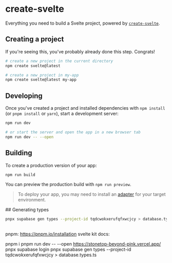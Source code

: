 # create-svelte

Everything you need to build a Svelte project, powered by [`create-svelte`](https://github.com/sveltejs/kit/tree/main/packages/create-svelte).

## Creating a project

If you're seeing this, you've probably already done this step. Congrats!

```bash
# create a new project in the current directory
npm create svelte@latest

# create a new project in my-app
npm create svelte@latest my-app
```

## Developing

Once you've created a project and installed dependencies with `npm install` (or `pnpm install` or `yarn`), start a development server:

```bash
npm run dev

# or start the server and open the app in a new browser tab
npm run dev -- --open
```

## Building

To create a production version of your app:

```bash
npm run build
```

You can preview the production build with `npm run preview`.

> To deploy your app, you may need to install an [adapter](https://kit.svelte.dev/docs/adapters) for your target environment.

## Generating types

```bash
pnpx supabase gen types --project-id tqdcwokxerufqfxwcjcy > database.types.ts
```

##

pnpm: https://pnpm.io/installation
svelte kit docs:

pnpm i
pnpm run dev -- --open
https://stonetop-beyond-pink.vercel.app/
pnpx supabase login
pnpx supabase gen types --project-id tqdcwokxerufqfxwcjcy > database.types.ts

